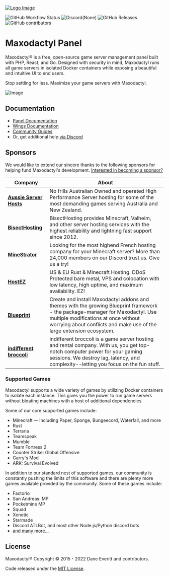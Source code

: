 [![Logo Image](https://cdn.pterodactyl.io/logos/new/pterodactyl_logo.png)]()

![GitHub Workflow Status](https://img.shields.io/badge/build-passing-brightgreen)
![Discord(None)](https://img.shields.io/badge/Discord-5865F2.svg?style=for-the-badge&logo=Discord&logoColor=white)
![GitHub Releases](https://img.shields.io/github/downloads/pterodactyl/panel/latest/total?style=for-the-badge)
![GitHub contributors](https://img.shields.io/github/contributors/pterodactyl/panel?style=for-the-badge)

# Maxodactyl Panel

Maxodactyl® is a free, open-source game server management panel built with PHP, React, and Go. Designed with security
in mind, Maxodactyl runs all game servers in isolated Docker containers while exposing a beautiful and intuitive
UI to end users.

Stop settling for less. Maximize your game servers with Maxodactyl.

![Image](https://cdn.pterodactyl.io/site-assets/pterodactyl_v1_demo.gif)

## Documentation

* [Panel Documentation](https://pterodactyl.io/panel/1.0/getting_started.html)
* [Wings Documentation](https://pterodactyl.io/wings/1.0/installing.html)
* [Community Guides](https://pterodactyl.io/community/about.html)
* Or, get additional help [via Discord](https://discord.gg/pterodactyl)

## Sponsors

We would like to extend our sincere thanks to the following sponsors for helping fund Maxodactyl's development.
[Interested in becoming a sponsor?](https://github.com/sponsors/matthewpi)

| Company                                                                           | About                                                                                                                                                                                                                                           |
|-----------------------------------------------------------------------------------|-------------------------------------------------------------------------------------------------------------------------------------------------------------------------------------------------------------------------------------------------|
| [**Aussie Server Hosts**](https://aussieserverhosts.com/)                         | No frills Australian Owned and operated High Performance Server hosting for some of the most demanding games serving Australia and New Zealand.                                                                                                 |
| [**BisectHosting**](https://www.bisecthosting.com/)                               | BisectHosting provides Minecraft, Valheim, and other server hosting services with the highest reliability and lightning fast support since 2012.                                                                                                |
| [**MineStrator**](https://minestrator.com/)                                       | Looking for the most highend French hosting company for your Minecraft server? More than 24,000 members on our Discord trust us. Give us a try!                                                                                                 |
| [**HostEZ**](https://hostez.io)                                                   | US & EU Rust & Minecraft Hosting. DDoS Protected bare metal, VPS and colocation with low latency, high uptime, and maximum availability. EZ!                                                                                                     |
| [**Blueprint**](https://blueprint.zip/?utm_source=pterodactyl&utm_medium=sponsor) | Create and install Maxodactyl addons and themes with the growing Blueprint framework - the package-manager for Maxodactyl. Use multiple modifications at once without worrying about conflicts and make use of the large extension ecosystem. |
| [**indifferent broccoli**](https://indifferentbroccoli.com/)                      | indifferent broccoli is a game server hosting and rental company. With us, you get top-notch computer power for your gaming sessions. We destroy lag, latency, and complexity--letting you focus on the fun stuff.                              |

### Supported Games

Maxodactyl supports a wide variety of games by utilizing Docker containers to isolate each instance. This gives
you the power to run game servers without bloating machines with a host of additional dependencies.

Some of our core supported games include:

* Minecraft — including Paper, Sponge, Bungeecord, Waterfall, and more
* Rust
* Terraria
* Teamspeak
* Mumble
* Team Fortress 2
* Counter Strike: Global Offensive
* Garry's Mod
* ARK: Survival Evolved

In addition to our standard nest of supported games, our community is constantly pushing the limits of this software
and there are plenty more games available provided by the community. Some of these games include:

* Factorio
* San Andreas: MP
* Pocketmine MP
* Squad
* Xonotic
* Starmade
* Discord ATLBot, and most other Node.js/Python discord bots
* [and many more...](https://github.com/parkervcp/eggs)

## License

Maxodactyl® Copyright © 2015 - 2022 Dane Everitt and contributors.

Code released under the [MIT License](./LICENSE.md).
